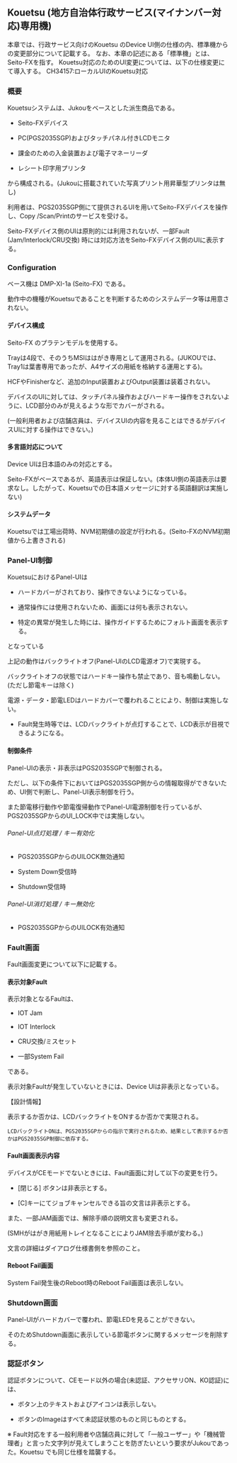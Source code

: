 ## Kouetsu (地方自治体行政サービス(マイナンバー対応)専用機)
本章では、行政サービス向けのKouetsu のDevice
UI側の仕様の内、標準機からの変更部分について記載する。
なお、本章の記述にある「標準機」とは、Seito-FXを指す。
Kouetsu対応のためのUI変更については、以下の仕様変更にて導入する。
CH34157:ローカルUIのKouetsu対応

### 概要

Kouetsuシステムは、Jukouをベースとした派生商品である。

-   Seito-FXデバイス

-   PC(PGS2035SGP)およびタッチパネル付きLCDモニタ

-   課金のための入金装置および電子マネーリーダ

-   レシート印字用プリンタ

から構成される。(Jukouに搭載されていた写真プリント用昇華型プリンタは無し)

利用者は、PGS2035SGP側にて提供されるUIを用いてSeito-FXデバイスを操作し、Copy
/Scan/Printのサービスを受ける。

Seito-FXデバイス側のUIは原則的には利用されないが、一部Fault
(Jam/Interlock/CRU交換)
時には対応方法をSeito-FXデバイス側のUIに表示する。

### Configuration

ベース機は DMP-XI-1a (Seito-FX) である。

動作中の機種がKouetsuであることを判断するためのシステムデータ等は用意されない。

#### デバイス構成

Seito-FX のプラテンモデルを使用する。

Trayは4段で、そのうちMSIははがき専用として運用される。(JUKOUでは、Tray1は葉書専用であったが、A4サイズの用紙を格納する運用とする)。

HCFやFinisherなど、追加のInput装置およびOutput装置は装着されない。

デバイスのUIに対しては、タッチパネル操作およびハードキー操作をされないように、LCD部分のみが見えるような形でカバーがされる。

(一般利用者および店舗店員は、デバイスUIの内容を見ることはできるがデバイスUIに対する操作はできない。)

#### 多言語対応について

Device UIは日本語のみの対応とする。

Seito-FXがベースであるが、英語表示は保証しない。(本体UI側の英語表示は要求なし。したがって、Kouetsuでの日本語メッセージに対する英語翻訳は実施しない)

#### システムデータ

Kouetsuでは工場出荷時、NVM初期値の設定が行われる。(Seito-FXのNVM初期値から上書きされる)

### Panel-UI制御

KouetsuにおけるPanel-UIは

-   ハードカバーがされており、操作できないようになっている。

-   通常操作には使用されないため、画面には何も表示されない。

-   特定の異常が発生した時には、操作ガイドするためにフォルト画面を表示する。

となっている

上記の動作はバックライトオフ(Panel-UIのLCD電源オフ)で実現する。

バックライトオフの状態ではハードキー操作も禁止であり、音も鳴動しない。(ただし節電キーは除く)

電源・データ・節電LEDはハードカバーで覆われることにより、制御は実施しない。

- Fault発生時等では、LCDバックライトが点灯することで、LCD表示が目視できるようになる。

####     制御条件

Panel-UIの表示・非表示はPGS2035SGPで制御される。

ただし、以下の条件下においてはPGS2035SGP側からの情報取得ができないため、UI側で判断し、Panel-UI表示制御を行う。

また節電移行動作や節電復帰動作でPanel-UI電源制御を行っているが、PGS2035SGPからのUI\_LOCK中では実施しない。

###### Panel-UI点灯処理 / キー有効化

-   PGS2035SGPからのUILOCK無効通知

-   System Down受信時

-   Shutdown受信時

###### Panel-UI消灯処理 / キー無効化

-   PGS2035SGPからのUILOCK有効通知

### Fault画面

Fault画面変更について以下に記載する。

#### 表示対象Fault

表示対象となるFaultは、

-   IOT Jam

-   IOT Interlock

-   CRU交換/ミスセット

-   一部System Fail

である。

表示対象Faultが発生していないときには、Device UIは非表示となっている。

  【設計情報】

表示するか否かは、LCDバックライトをONするか否かで実現される。

    LCDバックライトONは、PGS2035SGPからの指示で実行されるため、結果として表示するか否かはPGS2035SGP制御に依存する。

#### Fault画面表示内容

デバイスがCEモードでないときには、Fault画面に対して以下の変更を行う。

-   \[閉じる\] ボタンは非表示とする。

-   \[C\]キーにてジョブキャンセルできる旨の文言は非表示とする。

また、一部JAM画面では、解除手順の説明文言も変更される。

(SMHがはがき用紙用トレイとなることによりJAM除去手順が変わる。)

文言の詳細はダイアログ仕様書側を参照のこと。

#### Reboot Fail画面

System Fail発生後のReboot時のReboot Fail画面は表示しない。

### Shutdown画面

Panel-UIがハードカバーで覆われ、節電LEDを見ることができない。

そのためShutdown画面に表示している節電ボタンに関するメッセージを削除する。

### 認証ボタン

認証ボタンについて、CEモード以外の場合(未認証、アクセサリON、KO認証)には、

- ボタン上のテキストおよびアイコンは表示しない。

- ボタンのImageはすべて未認証状態のものと同じものとする。

※
Fault対応をする一般利用者や店舗店員に対して「一般ユーザー」や「機械管理者」と言った文字列が見えてしまうことを防ぎたいという要求がJukouであった。Kouetsu
でも同じ仕様を踏襲する。

